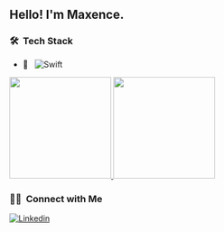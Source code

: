 <h2>Hello! I'm Maxence.</h2>

<!--<h3>:man_technologist:&nbsp;About Me </h3>-->

<h3> 🛠 &nbsp;Tech Stack</h3>

- :iphone: &nbsp;
  ![Swift](https://img.shields.io/badge/-Swift-333333?style=flat&logo=swift)
<!--  ![Java](https://img.shields.io/badge/-Java-333333?style=flat&logo=Java&logoColor=007396)
  ![JavaScript](https://img.shields.io/badge/-JavaScript-333333?style=flat&logo=javascript)
- 💻 &nbsp;
  ![C#](https://img.shields.io/badge/-C%23-333333?style=flat&logo=c-sharp)
  ![Java](https://img.shields.io/badge/-Java-333333?style=flat&logo=Java&logoColor=007396)
- 🌐 &nbsp;
  ![HTML5](https://img.shields.io/badge/-HTML5-333333?style=flat&logo=HTML5)
  ![CSS](https://img.shields.io/badge/-CSS-333333?style=flat&logo=CSS3&logoColor=1572B6)
  ![JavaScript](https://img.shields.io/badge/-JavaScript-333333?style=flat&logo=javascript)
  ![Bootstrap](https://img.shields.io/badge/-Bootstrap-333333?style=flat&logo=bootstrap&logoColor=563D7C)
- ⚙️ &nbsp;
  ![Git](https://img.shields.io/badge/-Git-333333?style=flat&logo=git)
  ![GitHub](https://img.shields.io/badge/-GitHub-333333?style=flat&logo=github)
- 🔧 &nbsp;
  ![Android Studio](https://img.shields.io/badge/-Android%20Studio-333333?style=flat&logo=android-studio&logoColor=007ACC)
  ![Eclipse](https://img.shields.io/badge/-Eclipse-333333?style=flat&logo=eclipse-ide&logoColor=2C2255)
-->
<a href="https://github.com/elizedelabrida">
  <img height="180em" src="https://github-readme-stats.vercel.app/api?username=MaxenceMottard&theme=dark&show_icons=true" />
  <img height="180em" src="https://github-readme-stats.vercel.app/api/top-langs/?username=MaxenceMottard&theme=dark&layout=compact" />
</a>

<h3> 🤝🏻 &nbsp;Connect with Me </h3>

[![Linkedin](https://img.shields.io/badge/LinkedIn-0077B5?style=for-the-badge&logo=linkedin&logoColor=white&link=https://www.linkedin.com/in/elizedelabrida)](https://www.linkedin.com/in/maxence-mottard)
